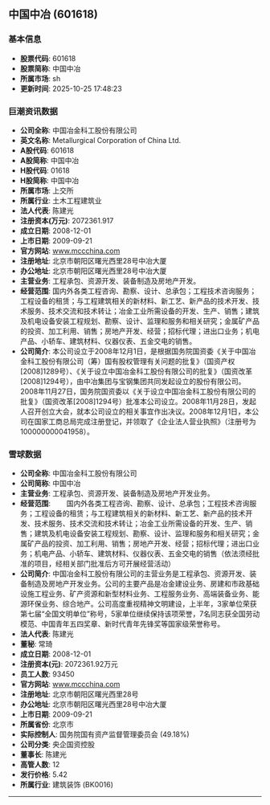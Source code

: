 ## 中国中冶 (601618)

### 基本信息

- **股票代码**: 601618
- **股票简称**: 中国中冶
- **所属市场**: sh
- **更新时间**: 2025-10-25 17:48:23

### 巨潮资讯数据

- **公司全称**: 中国冶金科工股份有限公司
- **英文名称**: Metallurgical Corporation of China Ltd.
- **A股代码**: 601618
- **A股简称**: 中国中冶
- **H股代码**: 01618
- **H股简称**: 中国中冶
- **所属市场**: 上交所
- **所属行业**: 土木工程建筑业
- **法人代表**: 陈建光
- **注册资本(万元)**: 2072361.917
- **成立日期**: 2008-12-01
- **上市日期**: 2009-09-21
- **官方网站**: www.mccchina.com
- **注册地址**: 北京市朝阳区曙光西里28号中冶大厦
- **办公地址**: 北京市朝阳区曙光西里28号中冶大厦
- **主营业务**: 工程承包、资源开发、装备制造及房地产开发。
- **经营范围**: 国内外各类工程咨询、勘察、设计、总承包；工程技术咨询服务；工程设备的租赁；与工程建筑相关的新材料、新工艺、新产品的技术开发、技术服务、技术交流和技术转让；冶金工业所需设备的开发、生产、销售；建筑及机电设备安装工程规划、勘察、设计、监理和服务和相关研究；金属矿产品的投资、加工利用、销售；房地产开发、经营；招标代理；进出口业务；机电产品、小轿车、建筑材料、仪器仪表、五金交电的销售。
- **公司简介**: 本公司设立于2008年12月1日，是根据国务院国资委《关于中国冶金科工股份有限公司（筹）国有股权管理有关问题的批复》（国资产权[2008]1289号）、《关于设立中国冶金科工股份有限公司的批复》（国资改革[2008]1294号），由中冶集团与宝钢集团共同发起设立的股份有限公司。2008年11月27日，国务院国资委以《关于设立中国冶金科工股份有限公司的批复》（国资改革[2008]1294号）批准本公司设立。2008年11月28日，发起人召开创立大会，就本公司设立的相关事宜作出决议。2008年12月1日，本公司在国家工商总局完成注册登记，并领取了《企业法人营业执照》（注册号为100000000041958）。

### 雪球数据

- **公司全称**: 中国冶金科工股份有限公司
- **公司简称**: 中国中冶
- **主营业务**: 工程承包、资源开发、装备制造及房地产开发业务。
- **经营范围**: 　　国内外各类工程咨询、勘察、设计、总承包；工程技术咨询服务；工程设备的租赁；与工程建筑相关的新材料、新工艺、新产品的技术开发、技术服务、技术交流和技术转让；冶金工业所需设备的开发、生产、销售；建筑及机电设备安装工程规划、勘察、设计、监理和服务和相关研究；金属矿产品的投资、加工利用、销售；房地产开发、经营；招标代理；进出口业务；机电产品、小轿车、建筑材料、仪器仪表、五金交电的销售（依法须经批准的项目，经相关部门批准后方可开展经营活动）
- **公司简介**: 中国冶金科工股份有限公司的主营业务是工程承包、资源开发、装备制造及房地产开发业务。公司的主要产品是冶金建设业务、房建和市政基础设施工程业务、矿产资源和新型材料业务、工程服务业务、高端装备业务、能源环保业务、综合地产。公司高度重视精神文明建设，上半年，3家单位荣获第七届“全国文明单位”称号，5家单位继续保持该项荣誉，7名同志获全国劳动模范、中国青年五四奖章、新时代青年先锋奖等国家级荣誉称号。
- **法人代表**: 陈建光
- **董秘**: 常琦
- **成立日期**: 2008-12-01
- **注册资本(元)**: 2072361.92万元
- **员工人数**: 93450
- **官方网站**: www.mccchina.com
- **注册地址**: 北京市朝阳区曙光西里28号
- **办公地址**: 北京市朝阳区曙光西里28号中冶大厦
- **上市日期**: 2009-09-21
- **所属省份**: 北京市
- **实际控制人**: 国务院国有资产监督管理委员会 (49.18%)
- **公司分类**: 央企国资控股
- **董事长**: 陈建光
- **高管人数**: 12
- **发行价格**: 5.42
- **所属行业**: 建筑装饰 (BK0016)

---